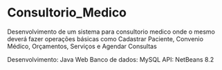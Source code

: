 # Consultorio_Medico
Desenvolvimento de um sistema para consultorio medico onde o mesmo deverá fazer operações básicas como Cadastrar Paciente, Convenio Médico, Orçamentos, Serviços e Agendar Consultas


Desenvolvimento: Java Web
Banco de dados: MySQL
API: NetBeans 8.2
